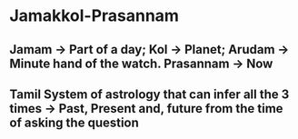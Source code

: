 # Jamakkol-Prasannam
## Jamam -> Part of a day; Kol -> Planet; Arudam -> Minute hand of the watch. Prasannam -> Now
## Tamil System of astrology that can infer all the 3 times -> Past, Present and, future from the time of asking the question
